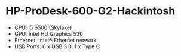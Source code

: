 # HP-ProDesk-600-G2-Hackintosh
- CPU: i5 6500 (Skylake)
- GPU: Intel HD Graphics 530
- Ethernet: Intel® Ethernet network 
- USB Ports: 6 x USB 3.0, 1 x Type C
